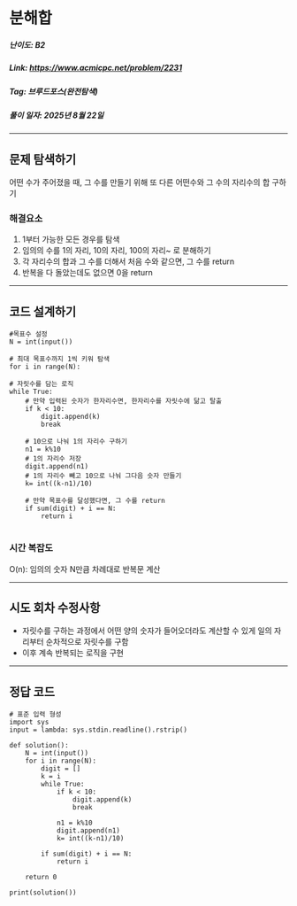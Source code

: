 # 분해합
##### 난이도: ***B2***
##### Link: https://www.acmicpc.net/problem/2231
##### Tag:  브루드포스(완전탐색)
##### 풀이 일자: 2025년 8월 22일
***
## 문제 탐색하기
어떤 수가 주어졌을 때,
그 수를 만들기 위해 또 다른 어떤수와 그 수의 자리수의 합 구하기
### 해결요소
1. 1부터 가능한 모든 경우를 탐색
2. 임의의 수를 1의 자리, 10의 자리, 100의 자리~ 로 분해하기
3. 각 자리수의 합과 그 수를 더해서 처음 수와 같으면, 그 수를 return
4. 반복을 다 돌았는데도 없으면 0을 return
***
## 코드 설계하기
```
#목표수 설정
N = int(input())

# 최대 목표수까지 1씩 키워 탐색
for i in range(N):

# 자릿수를 담는 로직
while True:
    # 만약 입력된 숫자가 한자리수면, 한자리수를 자릿수에 닮고 탈출
	if k < 10:
		digit.append(k)
		break

	# 10으로 나눠 1의 자리수 구하기        
	n1 = k%10
	# 1의 자리수 저장
	digit.append(n1)
	# 1의 자리수 빼고 10으로 나눠 그다음 숫자 만들기
	k= int((k-n1)/10)
	
	# 만약 목표수를 달성했다면, 그 수를 return
	if sum(digit) + i == N:
		return i
    

```
### 시간 복잡도
O(n): 임의의 숫자 N만큼 차례대로 반복문 계산

***
## 시도 회차 수정사항

- 자릿수를 구하는 과정에서 어떤 양의 숫자가 들어오더라도 계산할 수 있게 일의 자리부터 순차적으로 자릿수를 구함
- 이후 계속 반복되는 로직을 구현
***
## 정답 코드
```
# 표준 입력 형성
import sys
input = lambda: sys.stdin.readline().rstrip()

def solution():
    N = int(input())
    for i in range(N):
        digit = []
        k = i
        while True:
            if k < 10:
                digit.append(k)
                break
            
            n1 = k%10
            digit.append(n1)
            k= int((k-n1)/10)
            
        if sum(digit) + i == N:
            return i
    
    return 0

print(solution())
```